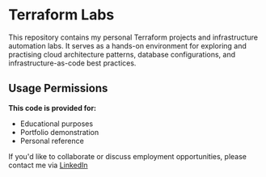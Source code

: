 # Terraform Labs

This repository contains my personal Terraform projects and infrastructure automation labs. It serves as a hands-on environment for exploring and practising cloud architecture patterns, database configurations, and infrastructure-as-code best practices.

## Usage Permissions

**This code is provided for:**
- Educational purposes
- Portfolio demonstration
- Personal reference


If you'd like to collaborate or discuss employment opportunities, please contact me via [LinkedIn](https://www.linkedin.com/in/kezie-i/)
